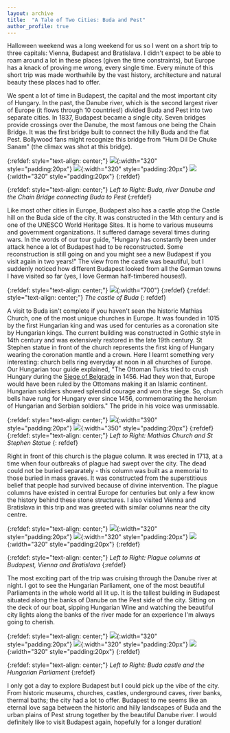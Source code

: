```yaml
---
layout: archive
title:  "A Tale of Two Cities: Buda and Pest"
author_profile: true
---
```

Halloween weekend was a long weekend for us so I went on a short trip to three capitals: Vienna, Budapest and Bratislava. I didn't expect to be able to roam around a lot in these places (given the time constraints), but Europe has a knack of proving me wrong, every single time. Every minute of this short trip was made worthwhile by the vast history, architecture and natural beauty these places had to offer. 

We spent a lot of time in Budapest, the capital and the most important city of Hungary. In the past, the Danube river, which is the second largest river of Europe (it flows through 10 countries!) divided Buda and Pest into two separate cities. In 1837, Budapest became a single city. Seven bridges provide crossings over the Danube, the most famous one being the Chain Bridge. It was the first bridge built to connect the hilly Buda and the flat Pest. Bollywood fans might recognize this bridge from "Hum Dil De Chuke Sanam" (the climax was shot at this bridge).

{:refdef: style="text-align: center;"}
![](/images/Budapest4.jpg){:width="320" style="padding:20px"} 
![](/images/Budapest6.jpg){:width="320" style="padding:20px"} 
![](/images/Budapest5.jpg){:width="320" style="padding:20px"} 
{:refdef} 

{:refdef: style="text-align: center;"}
*Left to Right: Buda, river Danube and the Chain Bridge connecting Buda to Pest*
{:refdef} 

Like most other cities in Europe, Budapest also has a castle atop the Castle hill on the Buda side of the city. It was constructed in the 14th century and is one of the UNESCO World Heritage Sites. It is home to various museums and government organizations. It suffered damage several times during wars. In the words of our tour guide, "Hungary has constantly been under attack hence a lot of Budapest had to be reconstructed. Some reconstruction is still going on and you might see a new Budapest if you visit again in two years!" The view from the castle was beautiful, but I suddenly noticed how different Budapest looked from all the German towns I have visited so far (yes, I love German half-timbered houses!). 

{:refdef: style="text-align: center;"}
![](/images/Budapest2.jpg){:width="700"}
{:refdef}
{:refdef: style="text-align: center;"}
*The castle of Buda*
{: refdef}

A visit to Buda isn't complete if you haven't seen the historic Mathias Church, one of the most unique churches in Europe. It was founded in 1015 by the first Hungarian king and was used for centuries as a coronation site by Hungarian kings. The current building was constructed in Gothic style in 14th century and was extensively restored in the late 19th century. St Stephen statue in front of the church represents the first king of Hungary wearing the coronation mantle and a crown. Here I learnt something very interesting: church bells ring everyday at noon in all churches of Europe. Our Hungarian tour guide explained, "The Ottoman Turks tried to crush Hungary during the [Siege of Belgrade](https://en.wikipedia.org/wiki/Siege_of_Belgrade_(1456)) in 1456. Had they won that, Europe would have been ruled by the Ottomans making it an Islamic continent. Hungarian soldiers showed splendid courage and won the siege. So, church bells have rung for Hungary ever since 1456, commemorating the heroism of Hungarian and Serbian soldiers." The pride in his voice was unmissable. 

{:refdef: style="text-align: center;"}
![](/images/Budapest13.jpg){:width="390" style="padding:20px"} 
![](/images/Budapest12.jpg){:width="350" style="padding:20px"} 
{:refdef}
{:refdef: style="text-align: center;"}
*Left to Right: Mathias Church and St Stephen Statue*
{: refdef}

Right in front of this church is the plague column. It was erected in 1713, at a time when four outbreaks of plague had swept over the city. The dead could not be buried separately - this column was built as a memorial to those buried in mass graves. It was constructed from the superstitious belief that people had survived because of divine intervention. The plague columns have existed in central Europe for centuries but only a few know the history behind these stone structures. I also visited Vienna and Bratislava in this trip and was greeted with similar columns near the city centre.

{:refdef: style="text-align: center;"}
![](/images/Budapest1.jpg){:width="320" style="padding:20px"} 
![](/images/Budapest9.jpg){:width="320" style="padding:20px"} 
![](/images/Budapest10.jpg){:width="320" style="padding:20px"} 
{:refdef} 

{:refdef: style="text-align: center;"}
*Left to Right: Plague columns at Budapest, Vienna and Bratislava*
{:refdef} 

The most exciting part of the trip was cruising through the Danube river at night. I got to see the Hungarian Parliament, one of the most beautiful Parliaments in the whole world all lit up. It is the tallest building in Budapest situated along the banks of Danube on the Pest side of the city. Sitting on the deck of our boat, sipping Hungarian Wine and watching the beautiful city lights along the banks of the river made for an experience I'm always going to cherish.

{:refdef: style="text-align: center;"}
![](/images/Budapest7.jpg){:width="320" style="padding:20px"} 
![](/images/Budapest11.jpg){:width="320" style="padding:20px"} 
![](/images/Budapest8.jpg){:width="320" style="padding:20px"} 
{:refdef}

{:refdef: style="text-align: center;"}
*Left to Right: Buda castle and the Hungarian Parliament*
{:refdef} 

I only got a day to explore Budapest but I could pick up the vibe of the city. From historic museums, churches, castles, underground caves, river banks, thermal baths; the city had a lot to offer. Budapest to me seems like an eternal love saga between the historic and hilly landscapes of Buda and the urban plains of Pest strung together by the beautiful Danube river. I would definitely like to visit Budapest again, hopefully for a longer duration!
